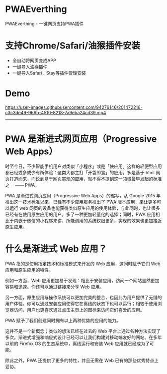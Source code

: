 # PWAEverthing
PWAEverthing - 一键网页支持PWA插件

# 支持Chrome/Safari/油猴插件安装

- 全自动将网页变成APP
- 一键导入油猴插件
- 一键导入Safari，Stay等插件管理安装


# Demo




https://user-images.githubusercontent.com/94276146/201472216-c3c3de49-966b-4510-8218-7a9eba24cd39.mp4

-------------------


# PWA 是渐进式网页应用（Progressive Web Apps）
时至今日，不少智能手机用户对类似「小程序」或是「快应用」这样的轻便型应用都已经或多或少有所体验：这类大都主打「开袋即食」的应用，多是基于 html 网页打造而来，而说到基于网页实现的应用，就不得不提到这一领域最早发起的标准之一 —— PWA。

PWA 是渐进式网页应用（Progressive Web Apps）的缩写，从 Google 2015 年推出这一技术标准以来，已经有不少应用服务推出了 PWA 版本应用，来让更多可以运行 web 网页的设备也能获得类似原生应用的使用体验，与此同时，也让很多已经有在使用原生应用的用户，多了一种更加轻量化的选择；同时，PWA 应用相比于内嵌于微信的小程序来讲，所能调用的系统权限更多，实现的效果也更加接近原生应用。

# 什么是渐进式 Web 应用？
PWA 指的是使用指定技术和标准模式来开发的 Web 应用，这同时赋予它们 Web 应用和原生应用的特性。

例如一方面，Web 应用更加易于发现：相比于安装应用，访问一个网站显然更加容易和迅速。你还可以通过链接来分享 Web 应用。

另一方面，原生应用与操作系统可以更加完美的整合，也因此为用户提供了无缝的用户体验。你可以通过安装应用使得它在离线的状态下也可以运行；相较于使用浏览器访问，用户也更喜欢通过点击主页上的图标来访问它们喜爱的应用。

PWA 赋予了我们创建同时拥有以上两种优势的应用的能力。

这并不是一个新概念；类似的想法已经在过去的 Web 平台上通过各种方法实现了多次。渐进式增强和响应式设计已经可以让我们构建对移动端友好的网站。在多年以前的 Firefox OS 的生态系统中，离线运行和安装 Web 应用就已经成为了可能。

除此之外，PWA 还提供了更多的特性，并且无需在 Web 已有的那些优秀特点上妥协。

